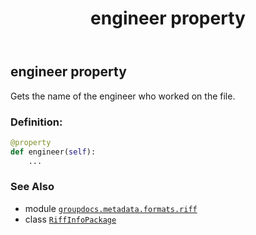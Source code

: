 ﻿---
title: engineer property
second_title: GroupDocs.Metadata for Python via .NET API References
description: 
type: docs
url: /python-net/groupdocs.metadata.formats.riff/riffinfopackage/engineer/
is_root: false
weight: 150
---

## engineer property


Gets the name of the engineer who worked on the file.
### Definition:
```python
@property
def engineer(self):
    ...
```

### See Also
* module [`groupdocs.metadata.formats.riff`](../../)
* class [`RiffInfoPackage`](/metadata/python-net/groupdocs.metadata.formats.riff/riffinfopackage)
